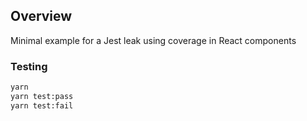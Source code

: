 ## Overview

Minimal example for a Jest leak using coverage in React components

### Testing

```bash
yarn
yarn test:pass
yarn test:fail
```
